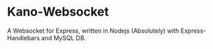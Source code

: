# Kano-Websocket
A Websocket for Express, written in Nodejs (Absolutely) with Express-Handlebars and MySQL DB.
